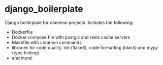 # django_boilerplate

Django boilerplate for common projects. Includes the following:

- Dockerfile
- Docker compose file with postgis and redis cache servers
- Makefile with common commands
- libraries for code quality. lint (flake8), code formatting (black) and mypy (type hinting)
- and more!
